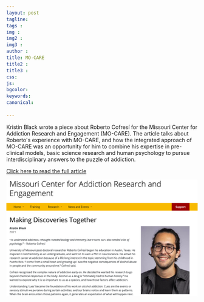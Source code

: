 ```yaml
---
layout: post
tagline: 
tags : 
img : 
img2 : 
img3 : 
author : 
title: MO-CARE
title2 : 
title3 : 
css: 
js: 
bgcolor: 
keywords: 
canonical:

---
```



Kristin Black wrote a piece about Roberto Cofresí for the Missouri Center for Addiction Research and Engagement (MO-CARE). The article talks about Roberto's experience with MO-CARE, and how the integrated approach of MO-CARE was an opportunity for him to combine his expertise in pre-clinical models, basic science research and human psychology to pursue interdisciplinary answers to the puzzle of addiction. 


[Click here to read the full article](https://mocare.missouri.edu/news/making-discoveries-together)

<span class="image tiny"><img src="/assets/images/news/MOCARE.png" alt="MO-CARE" /></span>


